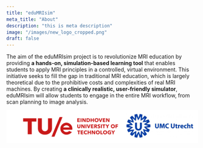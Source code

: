```yaml
---
title: "eduMRIsim"
meta_title: "About"
description: "this is meta description"
image: "/images/new_logo_cropped.png"
draft: false
---
```


The aim of the eduMRIsim project is to revolutionize MRI education by providing **a hands-on, simulation-based learning tool** that enables students to apply MRI principles in a controlled, virtual environment. This initiative seeks to fill the gap in traditional MRI education, which is largely theoretical due to the prohibitive costs and complexities of real MRI machines. By creating **a clinically realistic, user-friendly simulator**, eduMRIsim will allow students to engage in the entire MRI workflow, from scan planning to image analysis.

![logos](/images/logos.png)